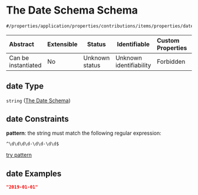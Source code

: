 # The Date Schema Schema

```txt
#/properties/application/properties/contributions/items/properties/date#/properties/application/properties/contributions/items/properties/date
```




| Abstract            | Extensible | Status         | Identifiable            | Custom Properties | Additional Properties | Access Restrictions | Defined In                                                                                     |
| :------------------ | ---------- | -------------- | ----------------------- | :---------------- | --------------------- | ------------------- | ---------------------------------------------------------------------------------------------- |
| Can be instantiated | No         | Unknown status | Unknown identifiability | Forbidden         | Allowed               | none                | [CompletionReport.schema.json\*](../false/CompletionReport.schema.json "open original schema") |

## date Type

`string` ([The Date Schema](completionreport-properties-the-application-schema-properties-the-contributions-schema-the-items-schema-properties-the-date-schema.md))

## date Constraints

**pattern**: the string must match the following regular expression: 

```regexp
^\d\d\d\d-\d\d-\d\d$
```

[try pattern](https://regexr.com/?expression=%5E%5Cd%5Cd%5Cd%5Cd-%5Cd%5Cd-%5Cd%5Cd%24 "try regular expression with regexr.com")

## date Examples

```json
"2019-01-01"
```
